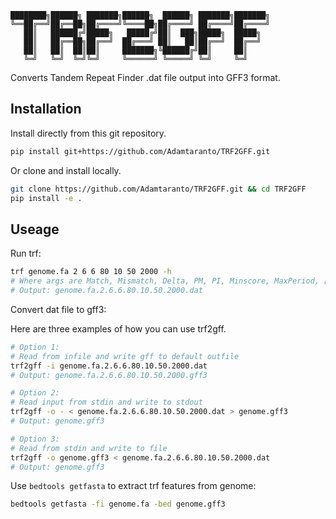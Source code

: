 
```
████████╗██████╗ ███████╗██████╗  ██████╗ ███████╗███████╗
╚══██╔══╝██╔══██╗██╔════╝╚════██╗██╔════╝ ██╔════╝██╔════╝
   ██║   ██████╔╝█████╗   █████╔╝██║  ███╗█████╗  █████╗  
   ██║   ██╔══██╗██╔══╝  ██╔═══╝ ██║   ██║██╔══╝  ██╔══╝  
   ██║   ██║  ██║██║     ███████╗╚██████╔╝██║     ██║     
   ╚═╝   ╚═╝  ╚═╝╚═╝     ╚══════╝ ╚═════╝ ╚═╝     ╚═╝     
```
Converts Tandem Repeat Finder .dat file output into GFF3 format.


## Installation

Install directly from this git repository.

```bash
pip install git+https://github.com/Adamtaranto/TRF2GFF.git
```

Or clone and install locally.

```bash
git clone https://github.com/Adamtaranto/TRF2GFF.git && cd TRF2GFF
pip install -e .
```

## Useage

Run trf:

```bash
trf genome.fa 2 6 6 80 10 50 2000 -h
# Where args are Match, Mismatch, Delta, PM, PI, Minscore, MaxPeriod, [options]
# Output: genome.fa.2.6.6.80.10.50.2000.dat
```


Convert dat file to gff3:

Here are three examples of how you can use trf2gff.

```bash
# Option 1:
# Read from infile and write gff to default outfile
trf2gff -i genome.fa.2.6.6.80.10.50.2000.dat 
# Output: genome.fa.2.6.6.80.10.50.2000.gff3

# Option 2:
# Read input from stdin and write to stdout
trf2gff -o - < genome.fa.2.6.6.80.10.50.2000.dat > genome.gff3
# Output: genome.gff3

# Option 3:
# Read from stdin and write to file
trf2gff -o genome.gff3 < genome.fa.2.6.6.80.10.50.2000.dat
# Output: genome.gff3
```

Use `bedtools getfasta` to extract trf features from genome:

```bash
bedtools getfasta -fi genome.fa -bed genome.gff3
```
